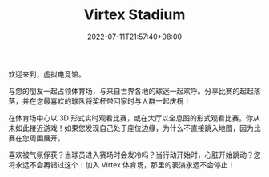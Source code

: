﻿---
weight: 
title: "Virtex Stadium"
description: "与您的朋友一起接管体育场，观看3D直播比赛。你从未如此接近游戏！现在就加入Virtex体育场，永远不要错过现场表演！Take over the stadium with your friends and view the game live in 3D. You have never been closer to the game before! Join Virtex Stadium now and never miss the live show!"
date: 2022-07-11T21:57:40+08:00
lastmod: 2022-07-11T16:45:40+08:00
draft: false
authors: ["june"]
featuredImage: "382.jpg"
link: "https://www.virtexstadium.com/"
tags: ["Virtex Stadium","ÐéÄâ½¡Éí"]
categories: ["navigation"]
navigation: ["ÐéÄâ½¡Éí"]
lightgallery: true
toc: true
pinned: false
recommend: false
recommend1: false
---
欢迎来到，虚拟电竞馆。

与您的朋友一起占领体育场，与来自世界各地的球迷一起欢呼。分享比赛的起起落落，并在您最喜欢的球队将奖杯带回家时与人群一起庆祝！

在体育场中心以 3D 形式实时观看比赛，或在大厅以全息图的形式观看比赛。你从未如此接近游戏！如果您发现自己处于座位边缘，为什么不直接跳入地图，因为比赛在您周围展开。

喜欢被气氛俘获？当球员进入赛场时会发冷吗？当行动开始时，心脏开始跳动？您将永远不会再错过这个！加入 Virtex 体育场，那里的表演永远不会停止！